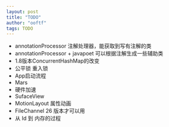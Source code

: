 ```yaml
---
layout: post
title: "TODO"
author: "ooftf"
tags: TODO
---
```


* annotationProcessor    注解处理器，能获取到写有注解的类
* annotationProcessor + javapoet  可以根据注解生成一些辅助类
* 1.8版本ConcurrentHashMap的改变
* 公平锁 重入锁
* App启动流程
* Mars
* 硬件加速
* SufaceView    
* MotionLayout  属性动画
* FileChannel   26 版本才可以用
* 从 Id 到 内存的过程